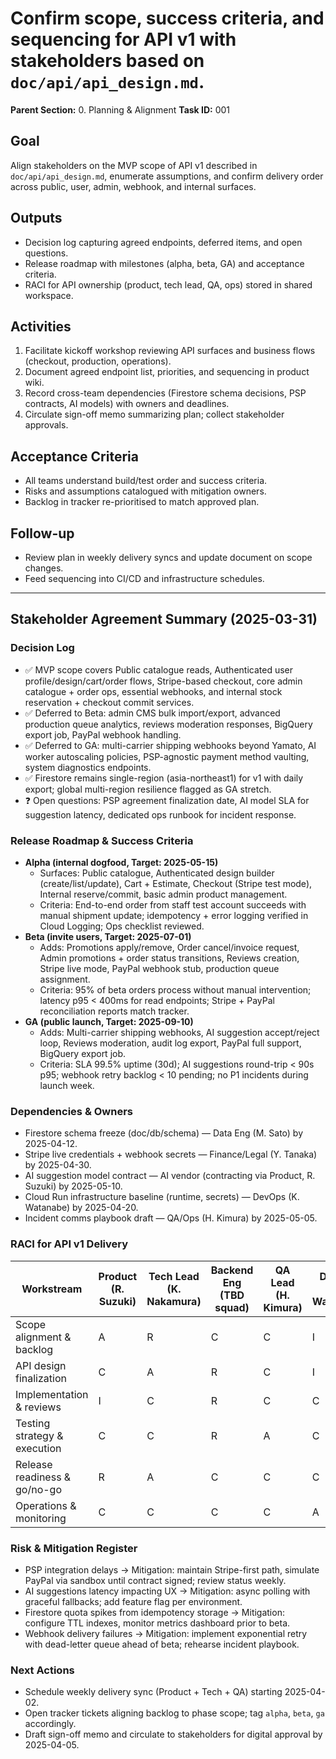 # Confirm scope, success criteria, and sequencing for API v1 with stakeholders based on `doc/api/api_design.md`.

**Parent Section:** 0. Planning & Alignment
**Task ID:** 001

## Goal
Align stakeholders on the MVP scope of API v1 described in `doc/api/api_design.md`, enumerate assumptions, and confirm delivery order across public, user, admin, webhook, and internal surfaces.

## Outputs
- Decision log capturing agreed endpoints, deferred items, and open questions.
- Release roadmap with milestones (alpha, beta, GA) and acceptance criteria.
- RACI for API ownership (product, tech lead, QA, ops) stored in shared workspace.

## Activities
1. Facilitate kickoff workshop reviewing API surfaces and business flows (checkout, production, operations).
2. Document agreed endpoint list, priorities, and sequencing in product wiki.
3. Record cross-team dependencies (Firestore schema decisions, PSP contracts, AI models) with owners and deadlines.
4. Circulate sign-off memo summarizing plan; collect stakeholder approvals.

## Acceptance Criteria
- All teams understand build/test order and success criteria.
- Risks and assumptions catalogued with mitigation owners.
- Backlog in tracker re-prioritised to match approved plan.

## Follow-up
- Review plan in weekly delivery syncs and update document on scope changes.
- Feed sequencing into CI/CD and infrastructure schedules.

---

## Stakeholder Agreement Summary (2025-03-31)

### Decision Log
- ✅ MVP scope covers Public catalogue reads, Authenticated user profile/design/cart/order flows, Stripe-based checkout, core admin catalogue + order ops, essential webhooks, and internal stock reservation + checkout commit services.
- ✅ Deferred to Beta: admin CMS bulk import/export, advanced production queue analytics, reviews moderation responses, BigQuery export job, PayPal webhook handling.
- ✅ Deferred to GA: multi-carrier shipping webhooks beyond Yamato, AI worker autoscaling policies, PSP-agnostic payment method vaulting, system diagnostics endpoints.
- ✅ Firestore remains single-region (asia-northeast1) for v1 with daily export; global multi-region resilience flagged as GA stretch.
- ❓ Open questions: PSP agreement finalization date, AI model SLA for suggestion latency, dedicated ops runbook for incident response.

### Release Roadmap & Success Criteria
- **Alpha (internal dogfood, Target: 2025-05-15)**
  - Surfaces: Public catalogue, Authenticated design builder (create/list/update), Cart + Estimate, Checkout (Stripe test mode), Internal reserve/commit, basic admin product management.
  - Criteria: End-to-end order from staff test account succeeds with manual shipment update; idempotency + error logging verified in Cloud Logging; Ops checklist reviewed.
- **Beta (invite users, Target: 2025-07-01)**
  - Adds: Promotions apply/remove, Order cancel/invoice request, Admin promotions + order status transitions, Reviews creation, Stripe live mode, PayPal webhook stub, production queue assignment.
  - Criteria: 95% of beta orders process without manual intervention; latency p95 < 400ms for read endpoints; Stripe + PayPal reconciliation reports match tracker.
- **GA (public launch, Target: 2025-09-10)**
  - Adds: Multi-carrier shipping webhooks, AI suggestion accept/reject loop, Reviews moderation, audit log export, PayPal full support, BigQuery export job.
  - Criteria: SLA 99.5% uptime (30d); AI suggestions round-trip < 90s p95; webhook retry backlog < 10 pending; no P1 incidents during launch week.

### Dependencies & Owners
- Firestore schema freeze (doc/db/schema) — Data Eng (M. Sato) by 2025-04-12.
- Stripe live credentials + webhook secrets — Finance/Legal (Y. Tanaka) by 2025-04-30.
- AI suggestion model contract — AI vendor (contracting via Product, R. Suzuki) by 2025-05-10.
- Cloud Run infrastructure baseline (runtime, secrets) — DevOps (K. Watanabe) by 2025-04-20.
- Incident comms playbook draft — QA/Ops (H. Kimura) by 2025-05-05.

### RACI for API v1 Delivery

| Workstream | Product (R. Suzuki) | Tech Lead (K. Nakamura) | Backend Eng (TBD squad) | QA Lead (H. Kimura) | DevOps (K. Watanabe) |
| --- | --- | --- | --- | --- | --- |
| Scope alignment & backlog | A | R | C | C | I |
| API design finalization | C | A | R | C | I |
| Implementation & reviews | I | C | R | C | C |
| Testing strategy & execution | C | C | R | A | C |
| Release readiness & go/no-go | R | A | C | C | C |
| Operations & monitoring | C | C | C | C | A |

### Risk & Mitigation Register
- PSP integration delays → Mitigation: maintain Stripe-first path, simulate PayPal via sandbox until contract signed; review status weekly.
- AI suggestions latency impacting UX → Mitigation: async polling with graceful fallbacks; add feature flag per environment.
- Firestore quota spikes from idempotency storage → Mitigation: configure TTL indexes, monitor metrics dashboard prior to beta.
- Webhook delivery failures → Mitigation: implement exponential retry with dead-letter queue ahead of beta; rehearse incident playbook.

### Next Actions
- Schedule weekly delivery sync (Product + Tech + QA) starting 2025-04-02.
- Open tracker tickets aligning backlog to phase scope; tag `alpha`, `beta`, `ga` accordingly.
- Draft sign-off memo and circulate to stakeholders for digital approval by 2025-04-05.
